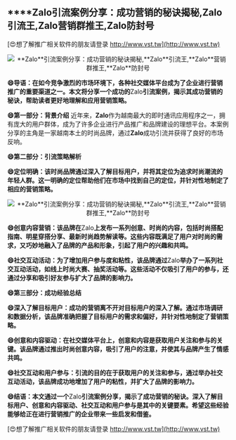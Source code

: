 ## ****Zalo**引流案例分享：成功营销的秘诀揭秘,**Zalo**引流王,**Zalo**营销群推王,**Zalo**防封号**

[😍想了解推广相关软件的朋友请登录 http://www.vst.tw](http://www.vst.tw)

 <center><img src="https://vst.tw/MP4/tuiguang/png/5.png" alt="**Zalo**引流案例分享：成功营销的秘诀揭秘,**Zalo**引流王,**Zalo**营销群推王,**Zalo**防封号"></center>

**😄导语：在如今竞争激烈的市场环境下，各种社交媒体平台成为了企业进行营销推广的重要渠道之一。本文将分享一个成功的**Zalo**引流案例，揭示其成功营销的秘诀，帮助读者更好地理解和应用营销策略。**

**😄第一部分：背景介绍**
近年来，**Zalo**作为越南最大的即时通讯应用程序之一，拥有庞大的用户群体，成为了许多企业进行产品推广和品牌建设的理想平台。本案例分享的主角是一家越南本土的时尚品牌，通过**Zalo**成功引流并获得了良好的市场反响。

**😄第二部分：引流策略解析**

**😄定位明确：该时尚品牌通过深入了解目标用户，并将其定位为追求时尚潮流的年轻人群。这一明确的定位帮助他们在市场中找到自己的定位，并针对性地制定了相应的营销策略。**

 <center><img src="https://vst.tw/MP4/tuiguang/png/1.png" alt="**Zalo**引流案例分享：成功营销的秘诀揭秘,**Zalo**引流王,**Zalo**营销群推王,**Zalo**防封号"></center>

**😄创意内容营销：该品牌在**Zalo**上发布一系列创意、时尚的内容，包括时尚搭配指南、明星穿搭分享、最新时尚趋势解读等。这些内容既满足了用户对时尚的需求，又巧妙地融入了品牌的产品和形象，引起了用户的兴趣和共鸣。**

**😄社交互动活动：为了增加用户参与度和粘性，该品牌通过**Zalo**举办了一系列社交互动活动，如线上时尚大赛、抽奖活动等。这些活动不仅吸引了用户的参与，还通过分享和吸引好友参与扩大了品牌的影响力。**

**😄第三部分：成功经验总结**

**😄深入了解目标用户：成功的营销离不开对目标用户的深入了解。通过市场调研和数据分析，该品牌准确把握了目标用户的需求和偏好，并针对性地制定了营销策略。**

**😄创意和内容驱动：在社交媒体平台上，创意和内容是获取用户关注和参与的关键。该品牌通过推出时尚创意内容，吸引了用户的注意，并使其与品牌产生了情感共鸣。**

**😄社交互动和用户参与：引流的目的在于获取用户的关注和参与，通过举办社交互动活动，该品牌成功地增加了用户的粘性，并扩大了品牌的影响力。**

**😄结语：本文通过一个**Zalo**引流案例分享，揭示了成功营销的秘诀。深入了解目标用户、创意和内容驱动、社交互动和用户参与是其中的关键要素。希望这些经验能够给正在进行营销推广的企业带来一些启发和借鉴。**

[😍想了解推广相关软件的朋友请登录 http://www.vst.tw](http://www.vst.tw)



